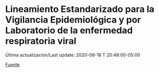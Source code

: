 # Lineamiento Estandarizado para la Vigilancia Epidemiológica y por Laboratorio de la enfermedad respiratoria viral

 Última actualización/Last update: 2020-08-18 T 20:48:00-05:00

 [Fuente]( https://www.gob.mx/salud/documentos/lineamiento-estandarizado-para-la-vigilancia-epidemiologica-y-por-laboratorio-de-la-enfermedad-respiratoria-viral)

